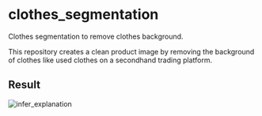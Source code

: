 # clothes_segmentation
Clothes segmentation to remove clothes background.

This repository creates a clean product image by removing the background of clothes like used clothes on a secondhand trading platform.



## Result

![infer_explanation](https://user-images.githubusercontent.com/37736774/172554323-889aef4e-a274-40cd-9210-1b4d4f1c3d1c.PNG)
